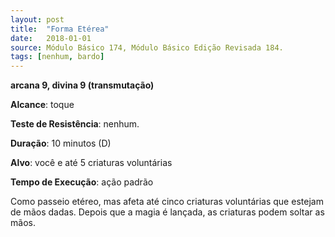 ```yaml
---
layout: post
title:  "Forma Etérea"
date:   2018-01-01
source: Módulo Básico 174, Módulo Básico Edição Revisada 184.
tags: [nenhum, bardo]
---
```


**arcana 9, divina 9 (transmutação)**

**Alcance**: toque

**Teste de Resistência**: nenhum.

**Duração**: 10 minutos (D)

**Alvo**: você e até 5 criaturas voluntárias

**Tempo de Execução**: ação padrão

Como passeio etéreo, mas afeta até cinco criaturas voluntárias que estejam de mãos dadas. Depois que a magia é lançada, as criaturas podem soltar as mãos.
